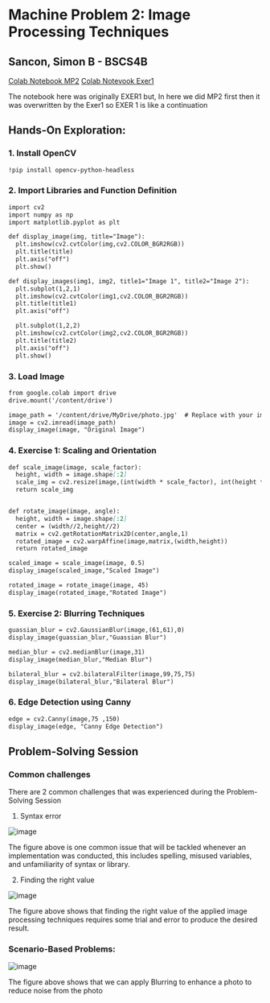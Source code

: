 # Machine Problem 2: Image Processing Techniques 
## Sancon, Simon B - BSCS4B

[Colab Notebook MP2](https://colab.research.google.com/drive/1tghjIupyJzLcixliZBXQGbywJ5YWPPdx?usp=sharing)
[Colab Notevook Exer1](https://colab.research.google.com/drive/1ra8S-dnOLtrFGJsRjb7BpxBtTyYQhk7F?usp=sharing)

The notebook here was originally EXER1 but,
In here we did MP2 first then it was overwritten by the Exer1 so EXER 1 is like a continuation

## Hands-On Exploration:
### 1. Install OpenCV

```markdown
!pip install opencv-python-headless
```

### 2. Import Libraries and Function Definition
```markdown
import cv2
import numpy as np
import matplotlib.pyplot as plt

def display_image(img, title="Image"):
  plt.imshow(cv2.cvtColor(img,cv2.COLOR_BGR2RGB))
  plt.title(title)
  plt.axis("off")
  plt.show()

def display_images(img1, img2, title1="Image 1", title2="Image 2"):
  plt.subplot(1,2,1)
  plt.imshow(cv2.cvtColor(img1,cv2.COLOR_BGR2RGB))
  plt.title(title1)
  plt.axis("off")

  plt.subplot(1,2,2)
  plt.imshow(cv2.cvtColor(img2,cv2.COLOR_BGR2RGB))
  plt.title(title2)
  plt.axis("off")
  plt.show()
```

### 3. Load Image

```markdown
from google.colab import drive
drive.mount('/content/drive')

image_path = '/content/drive/MyDrive/photo.jpg'  # Replace with your image path
image = cv2.imread(image_path)
display_image(image, "Original Image")
```

### 4. Exercise 1: Scaling and Orientation

```markdown
def scale_image(image, scale_factor):
  height, width = image.shape[:2]
  scale_img = cv2.resize(image,(int(width * scale_factor), int(height * scale_factor)), interpolation = cv2.INTER_LINEAR)
  return scale_img


def rotate_image(image, angle):
  height, width = image.shape[:2]
  center = (width//2,height//2)
  matrix = cv2.getRotationMatrix2D(center,angle,1)
  rotated_image = cv2.warpAffine(image,matrix,(width,height))
  return rotated_image

scaled_image = scale_image(image, 0.5)
display_image(scaled_image,"Scaled Image")

rotated_image = rotate_image(image, 45)
display_image(rotated_image,"Rotated Image")
```

### 5. Exercise 2: Blurring Techniques

```markdown
guassian_blur = cv2.GaussianBlur(image,(61,61),0)
display_image(guassian_blur,"Guassian Blur")

median_blur = cv2.medianBlur(image,31)
display_image(median_blur,"Median Blur")

bilateral_blur = cv2.bilateralFilter(image,99,75,75)
display_image(bilateral_blur,"Bilateral Blur")
```

### 6.  Edge Detection using Canny

```markdown
edge = cv2.Canny(image,75 ,150)
display_image(edge, "Canny Edge Detection")
```

## Problem-Solving Session
### Common challenges
There are 2 common challenges that was experienced during the Problem-Solving Session

1. Syntax error
   
![image](https://github.com/user-attachments/assets/a0d076c8-9f0c-4673-a564-b4ba3dedf85b)

The figure above is one common issue that will be tackled whenever an implementation was conducted, this includes spelling, misused variables, and unfamiliarity of syntax or library.


2. Finding the right value
   
![image](https://github.com/user-attachments/assets/4186a81f-3177-4981-b91c-de8c40505434)

The figure above shows that finding the right value of the applied image processing techniques requires some trial and error to produce the desired result.

### Scenario-Based Problems: 

![image](https://github.com/user-attachments/assets/9683cbee-0aa3-4e46-afcb-ddd08b3fc1c3)

The figure above shows that we can apply Blurring to enhance a photo to reduce noise from the photo



